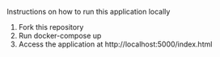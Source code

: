 Instructions on how to run this application locally
1. Fork this repository
2. Run docker-compose up
3. Access the application at
http://localhost:5000/index.html